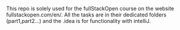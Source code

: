 This repo is solely used for the fullStackOpen course on the website fullstackopen.com/en/. 
All the tasks are in their dedicated folders (part1,part2...) and the .idea is for functionality with intelliJ.

